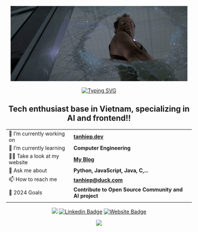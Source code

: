 <div align="center">
  
  <img src="https://github.com/centopw/centopw/blob/master/assets/image/gif.gif" />
  
  <a href="https://git.io/typing-svg"><img src="https://readme-typing-svg.demolab.com?font=Fira+Code&weight=700&duration=2000&pause=1000&color=F7F7F7&center=true&vCenter=true&width=435&lines=Hey%F0%9F%91%8B%2C+I'm+Hiep+Nguyen+-+aka+Cento;Welcome+to+My+Github+profile!" alt="Typing SVG" /></a>
</div>

<h2 align="center">Tech enthusiast base in Vietnam, specializing in AI and frontend!!</h2>

<div align="center">

|         |                      |
| ------- | ------------------   |
| 🔭 I’m currently working on    | **[tanhiep.dev](https://github.com/centopw/tanhiep.dev)** |
| 🌱 I’m currently learning      | **Computer Engineering**                |
| 👨‍💻 Take a look at my website   | **[My Blog](https://tanhiep.dev/)** |
| 💬 Ask me about                | **Python, JavaScript, Java, C,...**                |
| 📫 How to reach me             | **tanhiep@duck.com**                |
| 🥅 2024 Goals                  |   **Contribute to Open Source Community and AI project** |
|                                |                      |

[![](https://visitcount.itsvg.in/api?id=centopw&label=Profile%20Views&color=12&pretty=true)](https://visitcount.itsvg.in)
[![Linkedin Badge](https://img.shields.io/badge/-LinkedIn-0d1117?style=flat&logo=Linkedin&logoColor=white)](https://linkedin.com/in/cento)
[![Website Badge](https://img.shields.io/badge/Website-0d1117?style=flat&logo=google-chrome&logoColor=white)](https://tanhiep.dev/)
  
</div>


<p align="center">
  <img src="https://github-readme-streak-stats.herokuapp.com?user=centopw&theme=material-palenight&date_format=M%20j%5B%2C%20Y%5D&hide_border=true&fire=EBEBEB&ring=EBEBEB" />
</p>

[website]: https://tanhiep.dev
[twitter]: https://twitter.com/centoppw
[instagram]: https://www.instagram.com/centopw
[linkedin]: https://linkedin.com/in/cento

